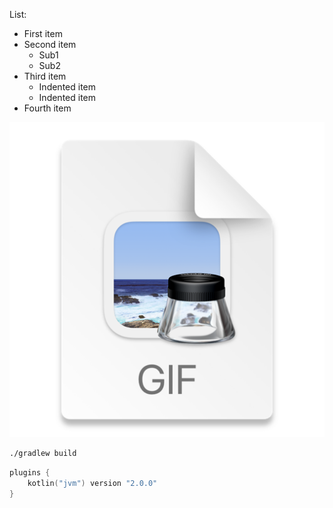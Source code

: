 List:
- First item
- Second item
    - Sub1
    - Sub2
- Third item
    - Indented item
    - Indented item
- Fourth item

![img.png](img.png)

```bash
./gradlew build
```

```kotlin
plugins {
    kotlin("jvm") version "2.0.0"
}
